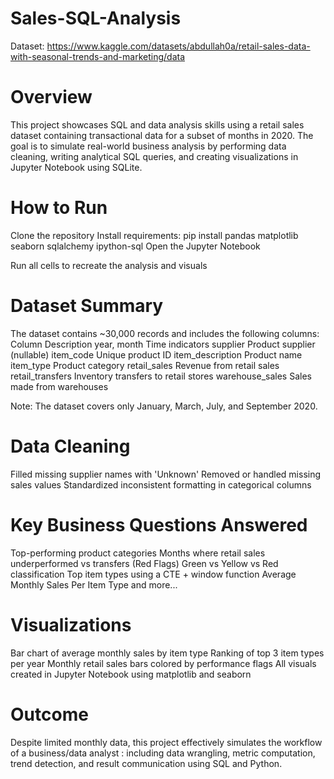 # Sales-SQL-Analysis
Dataset: https://www.kaggle.com/datasets/abdullah0a/retail-sales-data-with-seasonal-trends-and-marketing/data
# Overview
This project showcases SQL and data analysis skills using a retail sales dataset containing transactional data for a subset of months in 2020. The goal is to simulate real-world business analysis by performing data cleaning, writing analytical SQL queries, and creating visualizations in Jupyter Notebook using SQLite.

# How to Run
Clone the repository
Install requirements:
pip install pandas matplotlib seaborn sqlalchemy ipython-sql
Open the Jupyter Notebook

Run all cells to recreate the analysis and visuals

# Dataset Summary
The dataset contains ~30,000 records and includes the following columns:
Column	Description
year, month	Time indicators
supplier	Product supplier (nullable)
item_code	Unique product ID
item_description	Product name
item_type	Product category
retail_sales	Revenue from retail sales
retail_transfers	Inventory transfers to retail stores
warehouse_sales	Sales made from warehouses

Note: The dataset covers only January, March, July, and September 2020.

# Data Cleaning
Filled missing supplier names with 'Unknown'
Removed or handled missing sales values
Standardized inconsistent formatting in categorical columns

# Key Business Questions Answered
Top-performing product categories
Months where retail sales underperformed vs transfers (Red Flags)
Green vs Yellow vs Red classification
Top item types using a CTE + window function
Average Monthly Sales Per Item Type
and more...

# Visualizations
Bar chart of average monthly sales by item type
Ranking of top 3 item types per year
Monthly retail sales bars colored by performance flags
All visuals created in Jupyter Notebook using matplotlib and seaborn

# Outcome
Despite limited monthly data, this project effectively simulates the workflow of a business/data analyst : 
including data wrangling, metric computation, trend detection, and result communication using SQL and Python.
